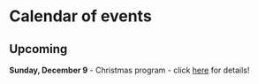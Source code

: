 # Calendar of events

Upcoming
------

**Sunday, December 9** - Christmas program - click [here](christmas.md) for details!
